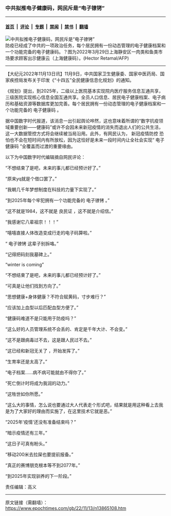 ### 中共拟推电子健康码，网民斥是“电子镣铐”

---

#### [首页](../../../..?n13865108) &nbsp;|&nbsp; [评论](../../../../../epoch-comment?n13865108) &nbsp;|&nbsp; [专题](../../../../../epoch-special?n13865108) &nbsp;|&nbsp; [禁闻](../../../../../epoch-news?n13865108) &nbsp;|&nbsp; [禁书](../../../../../books?n13865108) &nbsp;|&nbsp; [翻墙](https://github.com/gfw-breaker/nogfw/blob/master/README.md?n13865108)


<div><img alt="中共拟推电子健康码，网民斥是“电子镣铐”" class="attachment-djy_600_400 size-djy_600_400 wp-post-image" src="https://i.epochtimes.com/assets/uploads/2022/11/id13865121-000_32778MX-.jpeg"/>
<div class="caption">
 防疫已经成了中共的一项政治任务，每个居民拥有一份动态管理的电子健康档案和一个功能完备的电子健康码。？图为2022年3月29日上海静安区一肉类和鱼类市场要求顾客出示健康云（上海健康码）。(Hector Retamal/AFP)
</div></div><hr/><div class="post_content" id="artbody" itemprop="articleBody">
 <!-- article content begin -->
 <p>
  【大纪元2022年11月13日讯】11月9日，中共国家卫生健康委、国家中医药局、国家疾控局发布关于印发《“十四五”全民健康信息化规划》的通知。
 </p>
 <p>
  《规划》提出，到2025年，二级以上医院基本实现院内医疗服务信息互通共享，三级医院实现核心信息全国互通共享。全员人口信息、居民电子健康档案、电子病历和基础资源等数据库更加完善。每个居民拥有一份动态管理的电子健康档案和一个功能完备的
  <ok href="https://www.epochtimes.com/gb/tag/%E7%94%B5%E5%AD%90%E5%81%A5%E5%BA%B7%E7%A0%81.html">
   电子健康码
  </ok>
  。
 </p>
 <p>
  据中国数字时代报道，该消息一出引起舆论哗然，这也意味着所谓的“数字抗疫领域重要创新——健康码”或许不会因未来新冠疫情的消失而退出人们的公共生活，这一大数据管控方式将会继续被当局沿用。此外，有网民认为，
  <ok href="https://www.epochtimes.com/gb/tag/%E6%96%B0%E5%86%A0%E7%96%AB%E6%83%85%E9%98%B2%E6%8E%A7.html">
   新冠疫情防控
  </ok>
  恐怕也不会在短时间内有所放松，因为这恰好是未来一段时间内让全社会实现“
  <ok href="https://www.epochtimes.com/gb/tag/%E7%94%B5%E5%AD%90%E5%81%A5%E5%BA%B7%E7%A0%81.html">
   电子健康码
  </ok>
  ”全覆盖而过渡的重要缘由。
 </p>
 <p>
  以下为中国数字时代编辑摘自网民评论：
 </p>
 <p>
  “不想结束了是吧，未来的事儿都已经预计好了。”
 </p>
 <p>
  “原来yq就是个借口罢了。”
 </p>
 <p>
  “我朝几千年梦想制度在科技的力量下实现了。”
 </p>
 <p>
  “到2025年每个牢犯拥有一个功能完备的
  <ok href="https://www.epochtimes.com/gb/tag/%E7%94%B5%E5%AD%90%E9%95%A3%E9%93%90.html">
   电子镣铐
  </ok>
  。”
 </p>
 <p>
  “这不就是1984，这不就是
  <ok href="https://www.epochtimes.com/gb/tag/%E8%89%AF%E6%B0%91%E8%AF%81.html">
   良民证
  </ok>
  ，这不就是介绍信。”
 </p>
 <p>
  “我感谢它八辈祖宗！！！”
 </p>
 <p>
  “嘻嘻直接人体改造变成行走的电子码算啦。”
 </p>
 <p>
  “
  <ok href="https://www.epochtimes.com/gb/tag/%E7%94%B5%E5%AD%90%E9%95%A3%E9%93%90.html">
   电子镣铐
  </ok>
  这辈子别拆咯。”
 </p>
 <p>
  “记得把码刻我墓碑上。”
 </p>
 <p>
  “winter is coming”
 </p>
 <p>
  “不想结束了是吧，未来的事儿都已经预计好了。”
 </p>
 <p>
  “可真是让他们找到方向了。”
 </p>
 <p>
  “思想健康+身体健康？不符合赋黄码，寸步难行？”
 </p>
 <p>
  “应该加上血型以后匹配血型方便了。”
 </p>
 <p>
  “健康码难道不是只能用于防疫吗？”
 </p>
 <p>
  “这么好的人员管理系统不会丢的、肯定是千年大计、不会变。”
 </p>
 <p>
  “这不是跟病毒过不去，这是跟人民过不去。”
 </p>
 <p>
  “这已经和新冠无关了 ，开始发挥了。”
 </p>
 <p>
  “生育率还是太高了。”
 </p>
 <p>
  “电子档案……病不病可能就由不得你了。”
 </p>
 <p>
  “死亡倒计时将成为我润的动力。”
 </p>
 <p>
  “这牲世如你所愿。”
 </p>
 <p>
  “这么大的事情，怎么说也要通过大人代表走个形式吧，结果就是用这种看上去我是为了大家好的理由而实施了，在这里技术它就是恶。”
 </p>
 <p>
  “2025年‘疫情’还没有准备结束吗？”
 </p>
 <p>
  “暗示疫情还有三年。”
 </p>
 <p>
  “这日子可真有盼头。”
 </p>
 <p>
  “移动200米去拉屎也要提前报备。”
 </p>
 <p>
  “真正的赛博朋克根本等不到2077年。”
 </p>
 <p>
  “到2025年实现驯养的下一阶段。”
 </p>
 <p>
  责任编辑：高义
 </p>
 <!-- article content end -->
 <div id="below_article_ad">
 </div>
</div>


---

原文链接（需翻墙）：https://www.epochtimes.com/gb/22/11/13/n13865108.htm